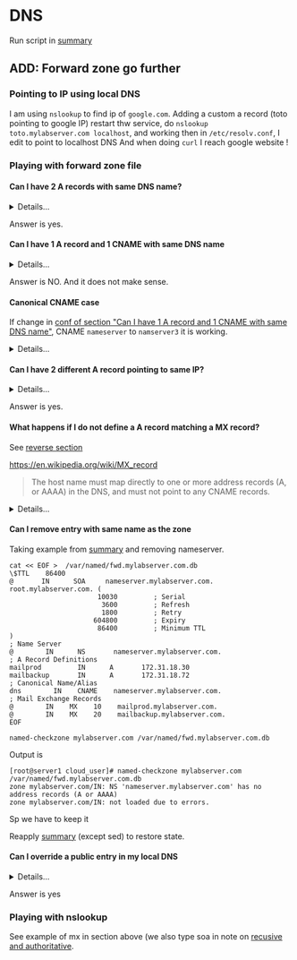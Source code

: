 # DNS

Run script in [summary](./p2-1-configure-forward-zone-summary.md)

## ADD: Forward zone go further

### Pointing to IP using local DNS

I am using `nslookup` to find ip of `google.com`.
Adding a custom a record (toto pointing to google IP)
restart thw service, do `nslookup toto.mylabserver.com localhost`, and working
then in `/etc/resolv.conf`, I edit to point to localhost DNS
And when doing `curl` I reach google website !

### Playing with forward zone file

#### Can I have 2 A records with same DNS name?

<details>
<summary>Details...</summary>
<p>

````
cat << EOF >  /var/named/fwd.mylabserver.com.db
\$TTL    86400
@       IN      SOA     nameserver.mylabserver.com. root.mylabserver.com. (
                      10030         ; Serial
                       3600         ; Refresh
                       1800         ; Retry
                     604800         ; Expiry
                      86400         ; Minimum TTL
)
; Name Server
@        IN      NS       nameserver.mylabserver.com.
; A Record Definitions
nameserver       IN      A       172.31.18.93
nameserver       IN      A       172.31.18.94
mailprod         IN      A       172.31.18.30
mailbackup       IN      A       172.31.18.72
; Canonical Name/Alias
dns        IN    CNAME    nameserver.mylabserver.com.
; Mail Exchange Records
@        IN    MX    10    mailprod.mylabserver.com.
@        IN    MX    20    mailbackup.mylabserver.com.
EOF

named-checkzone mylabserver.com /var/named/fwd.mylabserver.com.db
systemctl restart named
nslookup nameserver.mylabserver.com localhost

````

Output is:

````shell script
[root@server1 cloud_user]# nslookup nameserver.mylabserver.com localhost
Server:         localhost
Address:        ::1#53

Name:   nameserver.mylabserver.com
Address: 172.31.18.93
Name:   nameserver.mylabserver.com
Address: 172.31.18.94

````

</p>
</details>

Answer is yes.



#### Can I have 1 A record and 1 CNAME with same DNS name


<details>
<summary>Details...</summary>
<p>

````
cat << EOF >  /var/named/fwd.mylabserver.com.db
\$TTL    86400
@       IN      SOA     nameserver.mylabserver.com. root.mylabserver.com. (
                      10030         ; Serial
                       3600         ; Refresh
                       1800         ; Retry
                     604800         ; Expiry
                      86400         ; Minimum TTL
)
; Name Server
@        IN      NS       nameserver.mylabserver.com.
; A Record Definitions
nameserver       IN      A       172.31.18.93
nameserver       IN      A       172.31.18.94
nameserver2      IN      A       172.31.18.95
mailprod         IN      A       172.31.18.30
mailbackup       IN      A       172.31.18.72
; Canonical Name/Alias
nameserver       IN      CNAME    nameserver.mylabserver.com. 
; Mail Exchange Records
@        IN    MX    10    mailprod.mylabserver.com.
@        IN    MX    20    mailbackup.mylabserver.com.
EOF

named-checkzone mylabserver.com /var/named/fwd.mylabserver.com.db
````
Output is 

````shell script
[root@server1 cloud_user]# named-checkzone mylabserver.com /var/named/fwd.mylabserver.com.db
dns_master_load: /var/named/fwd.mylabserver.com.db:18: nameserver.mylabserver.com: CNAME and other data
zone mylabserver.com/IN: loading from master file /var/named/fwd.mylabserver.com.db failed: CNAME and other data
zone mylabserver.com/IN: not loaded due to errors.
````

</p>
</details>

Answer is NO. And it does not make sense.


#### Canonical CNAME case

If change in [conf of section "Can I have 1 A record and 1 CNAME with same DNS name"](#Can-I-have-1-A-record-and-1-CNAME-with-same-DNS-name),
CNAME `nameserver` to `namserver3` it is working.


<details>
<summary>Details...</summary>
<p>

````
cat << EOF >  /var/named/fwd.mylabserver.com.db
\$TTL    86400
@       IN      SOA     nameserver.mylabserver.com. root.mylabserver.com. (
                      10030         ; Serial
                       3600         ; Refresh
                       1800         ; Retry
                     604800         ; Expiry
                      86400         ; Minimum TTL
)
; Name Server
@        IN      NS       nameserver.mylabserver.com.
; A Record Definitions
nameserver       IN      A       172.31.18.93
nameserver       IN      A       172.31.18.94
nameserver2      IN      A       172.31.18.95
mailprod         IN      A       172.31.18.30
mailbackup       IN      A       172.31.18.72
; Canonical Name/Alias
nameserver3      IN      CNAME    nameserver.mylabserver.com. 
; Mail Exchange Records
@        IN    MX    10    mailprod.mylabserver.com.
@        IN    MX    20    mailbackup.mylabserver.com.
EOF

named-checkzone mylabserver.com /var/named/fwd.mylabserver.com.db

systemctl restart named
nslookup nameserver.mylabserver.com localhost

````
Output is (note the A record in response) 

````shell script
[root@server1 cloud_user]# nslookup nameserver3.mylabserver.com localhost
Server:         localhost
Address:        ::1#53

nameserver3.mylabserver.com     canonical name = nameserver.mylabserver.com.
Name:   nameserver.mylabserver.com
Address: 172.31.18.93
Name:   nameserver.mylabserver.com
Address: 172.31.18.94
````

</p>
</details>


#### Can I have 2 different A record pointing to same IP?

<details>
<summary>Details...</summary>
<p>

````
cat << EOF >  /var/named/fwd.mylabserver.com.db
\$TTL    86400
@       IN      SOA     nameserver.mylabserver.com. root.mylabserver.com. (
                      10030         ; Serial
                       3600         ; Refresh
                       1800         ; Retry
                     604800         ; Expiry
                      86400         ; Minimum TTL
)
; Name Server
@        IN      NS       nameserver.mylabserver.com.
; A Record Definitions
nameserver       IN      A       172.31.18.93
nameserver2      IN      A       172.31.18.93
mailprod         IN      A       172.31.18.30
mailbackup       IN      A       172.31.18.72
; Canonical Name/Alias
dns        IN    CNAME    nameserver.mylabserver.com.
; Mail Exchange Records
@        IN    MX    10    mailprod.mylabserver.com.
@        IN    MX    20    mailbackup.mylabserver.com.
EOF

named-checkzone mylabserver.com /var/named/fwd.mylabserver.com.db

systemctl restart named
nslookup nameserver.mylabserver.com localhost
nslookup nameserver2.mylabserver.com localhost

````

Output is

````shell script
[root@server1 cloud_user]# nslookup nameserver.mylabserver.com localhost
Server:         localhost
Address:        ::1#53

Name:   nameserver.mylabserver.com
Address: 172.31.18.93

[root@server1 cloud_user]# nslookup nameserver2.mylabserver.com localhost
Server:         localhost
Address:        ::1#53

Name:   nameserver2.mylabserver.com
Address: 172.31.18.93
````

</p>
</details>

Answer is yes.

#### What happens if I do not define a A record matching a MX record?

See [reverse section](./p2-2-configure-reverse-zone.md)

https://en.wikipedia.org/wiki/MX_record
> The host name must map directly to one or more address records (A, or AAAA) in the DNS, and must not point to any CNAME records.

<details>
<summary>Details...</summary>
<p>

````
cat << EOF >  /var/named/fwd.mylabserver.com.db
\$TTL    86400
@       IN      SOA     nameserver.mylabserver.com. root.mylabserver.com. (
                      10030         ; Serial
                       3600         ; Refresh
                       1800         ; Retry
                     604800         ; Expiry
                      86400         ; Minimum TTL
)
; Name Server
@        IN      NS       nameserver.mylabserver.com.
; A Record Definitions
nameserver       IN      A       172.31.18.93
; mailprod         IN     A       172.31.18.30 <- COMMENTED
; mailbackup       IN     A       172.31.18.72 <- COMMENTED
; Canonical Name/Alias
dns              IN    CNAME    nameserver.mylabserver.com.
; Mail Exchange Records
@        IN    MX    10    mailprod.mylabserver.com.
@        IN    MX    20    mailbackup.mylabserver.com.
EOF

named-checkzone mylabserver.com /var/named/fwd.mylabserver.com.db
````

Output is 

````shell script
[root@server1 cloud_user]# named-checkzone mylabserver.com /var/named/fwd.mylabserver.com.db
zone mylabserver.com/IN: mylabserver.com/MX 'mailprod.mylabserver.com' has no address records (A or AAAA)
zone mylabserver.com/IN: mylabserver.com/MX 'mailbackup.mylabserver.com' has no address records (A or AAAA)
zone mylabserver.com/IN: loaded serial 10030
OK
````

We have a warning saying no A record is associated.

````
systemctl restart named
nslookup -type=mx mailprod.mylabserver.com localhost
nslookup mylabserver.com localhost
nslookup -type=mx mylabserver.com localhost
````

###### Note the nslookup which is particular

````shell script
[root@server1 cloud_user]# nslookup -type=mx mailprod.mylabserver.com localhost
Server:         localhost
Address:        ::1#53

** server can't find mailprod.mylabserver.com: NXDOMAIN

[root@server1 cloud_user]# nslookup mylabserver.com localhost
Server:         localhost
Address:        ::1#53

*** Can't find mylabserver.com: No answer

[root@server1 cloud_user]# nslookup -type=mx mylabserver.com localhost
Server:         localhost
Address:        ::1#53

mylabserver.com mail exchanger = 20 mailbackup.mylabserver.com.
mylabserver.com mail exchanger = 10 mailprod.mylabserver.com.
````
It uses the zone in the named.

If uncomment A record we do not have IP.

</p>
</details>

#### Can I remove entry with same name as the zone

Taking example from [summary](./p2-1-configure-forward-zone-summary.md) and removing nameserver.

````
cat << EOF >  /var/named/fwd.mylabserver.com.db
\$TTL    86400
@       IN      SOA     nameserver.mylabserver.com. root.mylabserver.com. (
                      10030         ; Serial
                       3600         ; Refresh
                       1800         ; Retry
                     604800         ; Expiry
                      86400         ; Minimum TTL
)
; Name Server
@        IN      NS       nameserver.mylabserver.com.
; A Record Definitions
mailprod         IN      A       172.31.18.30
mailbackup       IN      A       172.31.18.72
; Canonical Name/Alias
dns        IN    CNAME    nameserver.mylabserver.com.
; Mail Exchange Records
@        IN    MX    10    mailprod.mylabserver.com.
@        IN    MX    20    mailbackup.mylabserver.com.
EOF

named-checkzone mylabserver.com /var/named/fwd.mylabserver.com.db
````

Output is

````shell script
[root@server1 cloud_user]# named-checkzone mylabserver.com /var/named/fwd.mylabserver.com.db
zone mylabserver.com/IN: NS 'nameserver.mylabserver.com' has no address records (A or AAAA)
zone mylabserver.com/IN: not loaded due to errors.
````

Sp we have to keep it

Reapply [summary](./p2-1-configure-forward-zone-summary.md)  (except sed) to restore state.

#### Can I override a public entry in my local DNS


<details>
<summary>Details...</summary>
<p>

````

vim /etc/named.conf
# Insert
zone "com" {
type master;
file "/var/named/fwd.com.db";
};

named-checkconf


cat << EOF >  /var/named/fwd.com.db
\$TTL    86400
@       IN      SOA     nameserver.com. root.com. (
                      10030         ; Serial
                       3600         ; Refresh
                       1800         ; Retry
                     604800         ; Expiry
                      86400         ; Minimum TTL
)
; Name Server
@        IN      NS       nameserver.com.
; A Record Definitions
google           IN      A       42.42.42.42
nameserver       IN      A       172.31.18.94
; I have to keep nameserver as explained previously
EOF

named-checkzone com.  /var/named/fwd.com.db
chmod 760 /var/named/fwd.com.db
chgrp named /var/named/fwd.com.db

systemctl restart named

nslookup google.com localhost
````

Output is :

````shell script
[root@server1 cloud_user]# nslookup google.com localhost
Server:         localhost
Address:        ::1#53

Name:   google.com
Address: 42.42.42.42
````

It enables to understand naming convention.

</p>
</details>

Answer is yes



### Playing with nslookup

See example of mx in section above (we also type soa in note on [recusive and authoritative](./p2-1-zz-note-on-recursive-and-authoritative-dns.md).


